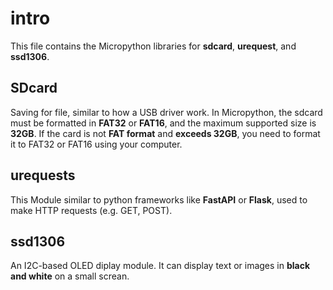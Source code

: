 # intro
This file contains the Micropython libraries for **sdcard**, **urequest**, and **ssd1306**.

## SDcard
Saving for file, similar to how a USB driver work. 
In Micropython, the sdcard must be formatted in **FAT32** or **FAT16**, and the maximum supported size is **32GB**. 
If the card is not **FAT format** and **exceeds 32GB**, you need to format it to FAT32 or FAT16 using your computer.

## urequests
This Module similar to python frameworks like **FastAPI** or **Flask**, used to make HTTP requests (e.g. GET, POST).

## ssd1306
An I2C-based OLED diplay module.
It can display text or images in **black and white** on a small screan.
